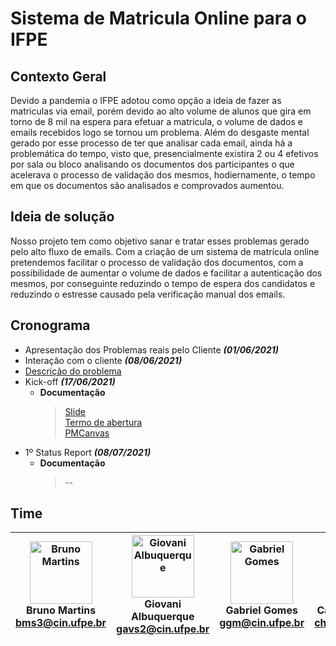 # Sistema de Matricula Online para o IFPE

## Contexto Geral
Devido a pandemia o IFPE adotou como opção a ideia de fazer as matriculas via email, porém devido ao alto volume de alunos que gira em torno de 8 mil na espera para efetuar a matricula, o volume de dados e emails recebidos logo se tornou um problema. Além do desgaste mental gerado por esse processo de ter que analisar cada email, ainda há a problemática do tempo, visto que, presencialmente existira 2 ou 4 efetivos por sala ou bloco analisando os documentos dos participantes o que acelerava o processo de validação dos mesmos, hodiernamente, o tempo em que os documentos são analisados e comprovados aumentou.

## Ideia de solução
Nosso projeto tem como objetivo sanar e tratar esses problemas gerado pelo alto fluxo de emails. Com a criação de um sistema de matrícula online pretendemos facilitar o processo de validação dos documentos, com a possibilidade de aumentar o volume de dados e facilitar a autenticação dos mesmos, por conseguinte reduzindo o tempo de espera dos candidatos e reduzindo o estresse causado pela verificação manual dos emails.

## Cronograma
 - Apresentação dos Problemas reais pelo Cliente  ***(01/06/2021)***
 - Interação com o cliente  ***(08/06/2021)***
 - [Descrição do problema]() 
 - Kick-off ***(17/06/2021)***
   - **Documentação**
     > [Slide](SGE/Slide%20Kick-off.pptx)<br>
     > [Termo de abertura](/PGP/Termo%20de%20Abertura.pdf)<br>
     > [PMCanvas](/PGP/PMCanvas_Abertura.PNG)
 - 1º Status Report ***(08/07/2021)***
   - **Documentação**
     > --
## Time

| <img src="https://avatars.githubusercontent.com/u/49536304?v=4" width="100px;" alt="Bruno Martins"/><br>Bruno Martins<br><bms3@cin.ufpe.br>|<img src="https://avatars.githubusercontent.com/u/51493065?v=4" width="100px;" alt="Giovani Albuquerque"/> <br>Giovani Albuquerque<br><gavs2@cin.ufpe.br>|<img src="https://avatars.githubusercontent.com/u/52187353?v=4" width="100px;" alt="Gabriel Gomes"/> <br>Gabriel Gomes<br><ggm@cin.ufpe.br>|<img src="https://avatars.githubusercontent.com/u/52244835?v=4" width="100px;" alt="Carlos Henrique"/> <br>Carlos Henrique<br><chsf@cin.ufpe.br>|<img src="https://static.vecteezy.com/ti/vetor-gratis/p1/1894304-man-avatar-thinking-with-question-marks-vector-design-gr%C3%A1tis-vetor.jpg" width="100px;" alt="Adriel Filipe"/> <br>Adriel Filipe<br><afcps@cin.ufpe.br>
|-|-|-|-|-|
